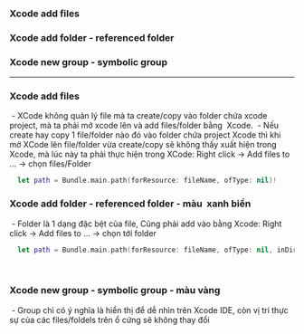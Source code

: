 ### Xcode add files
### Xcode add folder - referenced folder
### Xcode new group - symbolic group

-------------------------------------
### Xcode add files
  - XCode không quản lý file mà ta create/copy vào folder chứa xcode project, mà ta phải mở xcode lên và add files/folder bằng  Xcode.
  - Nếu create hay copy 1 file/folder nào đó vào folder chứa project Xcode thì khi mở XCode lên file/folder vừa create/copy sẽ không thấy xuất hiện trong Xcode, mà lúc này ta phải thực hiện trong XCode: Right click -> Add files to ... -> chọn files/Folder
  
  ```swift
    let path = Bundle.main.path(forResource: fileName, ofType: nil)!
  ```
 
### Xcode add folder - referenced folder - màu  xanh biển
  - Folder là 1 dạng đặc bệt của file, Cũng phải add vào bằng Xcode: Right click -> Add files to ... -> chọn tới folder
  
  ```swift
    let path = Bundle.main.path(forResource: fileName, ofType: nil, inDirectory: inDirectory)!
  ```
  
### Xcode new group - symbolic group - màu vàng
  - Group chỉ có ý nghĩa là hiển thị để dễ nhìn trên Xcode IDE, còn vị trí thực sự của các files/foldels trên ổ cứng sẽ không thay đổi
